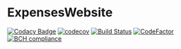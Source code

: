 # ExpensesWebsite

[![Codacy Badge](https://api.codacy.com/project/badge/Grade/8b559408f3724d8ab92307d7c18a1b8c)](https://app.codacy.com/app/rechenmann/ExpensesWebsite?utm_source=github.com&utm_medium=referral&utm_content=Ruijan/ExpensesWebsite&utm_campaign=Badge_Grade_Settings)
[![codecov](https://codecov.io/gh/Ruijan/ExpensesWebsite/branch/master/graph/badge.svg)](https://codecov.io/gh/Ruijan/ExpensesWebsite)
[![Build Status](https://travis-ci.org/Ruijan/ExpensesWebsite.svg?branch=master)](https://travis-ci.org/Ruijan/ExpensesWebsite)
[![CodeFactor](https://www.codefactor.io/repository/github/ruijan/expenseswebsite/badge)](https://www.codefactor.io/repository/github/ruijan/expenseswebsite)
[![BCH compliance](https://bettercodehub.com/edge/badge/Ruijan/ExpensesWebsite?branch=master)](https://bettercodehub.com/results/Ruijan/ExpensesWebsite)
